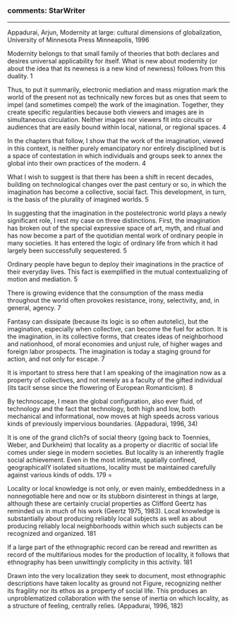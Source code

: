 ### comments: StarWriter

-----------------
Appadurai, Arjun, Modernity at large: cultural dimensions of globalization, University of Minnesota Press Minneapolis, 1996 


Modernity belongs to that small family of theories that both declares and desires universal applicability for itself. What is new about modernity (or about the idea that its newness is a new kind of newness) follows from this duality. 1 

Thus, to put it summarily, electronic mediation and mass migration mark the world of the present not as technically new forces but as ones that seem to impel (and sometimes compel) the work of the imagination. Together, they create specific regularities because both viewers and images are in simultaneous circulation. Neither images nor viewers fit into circuits or audiences that are easily bound within local, national, or regional spaces. 4

In the chapters that follow, I show that the work of the imagination, viewed in this context, is neither purely emancipatory nor entirely disciplined but is a space of contestation in which individuals and groups seek to annex the global into their own practices of the modern. 4 

What I wish to suggest is that there has been a shift in recent decades, building on technological changes over the past century or so, in which the imagination has become a collective, social fact. This development, in turn, is the basis of the plurality of imagined worlds. 5

In suggesting that the imagination in the postelectronic world plays a newly significant role, I rest my case on three distinctions. First, the imagination has broken out of the special expressive space of art, myth, and ritual and has now become a part of the quotidian mental work of ordinary people in many societies. It has entered the logic of ordinary life from which it had largely been successfully sequestered. 5 

Ordinary people have begun to deploy their imaginations in the practice of their everyday lives. This fact is exemplified in the mutual contextualizing of motion and mediation. 5 

There is growing evidence that the consumption of the mass media throughout the world often provokes resistance, irony, selectivity, and, in general, agency. 7 

Fantasy can dissipate (because its logic is so often autotelic), but the imagination, especially when collective, can become the fuel for action. It is the imagination, in its collective forms, that creates ideas of neighborhood and nationhood, of moral economies and unjust rule, of higher wages and foreign labor prospects. The imagination is today a staging ground for action, and not only for escape. 7 

It is important to stress here that I am speaking of the imagination now as a property of collectives, and not merely as a faculty of the gifted individual (its tacit sense since the flowering of European Romanticism). 8

By technoscape, I mean the global configuration, also ever fluid, of technology and the fact that technology, both high and low, both mechanical and informational, now moves at high speeds across various kinds of previously impervious boundaries. (Appadurai, 1996, 34)

It is one of the grand clich?s of social theory (going back to Toennies, Weber, and Durkheim) that locality as a property or diacritic of social life comes under siege in modern societies. But locality is an inherently fragile social achievement. Even in the most intimate, spatially confined, geographicallY isolated situations, locality must be maintained carefully against various kinds of odds. 179 =

Locality or local knowledge is not only, or even mainly, embeddedness in a nonnegotiable here and now or its stubborn disinterest in things at large, although these are certainly crucial properties as Clifford Geertz has reminded us in much of his work (Geertz 1975, 1983). Local knowledge is substantially about producing reliably local subjects as well as about producing reliably local neighborhoods within which such subjects can be recognized and organized. 181

lf a large part of the ethnographic record can be reread and rewritten as record of the multifarious modes for the production of locality, it follows that ethnography has been unwittingly complicity in this activity. 181 

Drawn into the very localization they seek to document, most ethnographic descriptions have taken locality as ground not Figure, recognizing neither its fragility nor its ethos as a property of social life. This produces an unproblematized collaboration with the sense of inertia on which locality, as a structure of feeling, centrally relies. (Appadurai, 1996, 182)


